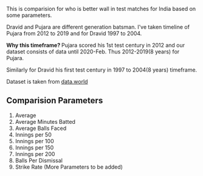 This is comparision for who is better wall in test matches for India based on some parameters. 

Dravid and Pujara are different generation batsman. I've taken timeline of Pujara from 2012 to 2019 and for Dravid 1997 to 2004. 

<b>Why this timeframe? </b>
Pujara scored his 1st test century in 2012 and our dataset consists of data until 2020-Feb. Thus 2012-2019(8 years) for Pujara.

Similarly for Dravid his first test century in 1997 to 2004(8 years) timeframe.

Dataset is taken from <a href="https://data.world/">data.world</a>

## Comparision Parameters
1. Average
2. Average Minutes Batted
3. Average Balls Faced
4. Innings per 50
5. Innings per 100
6. Innings per 150
7. Innings per 200
8. Balls Per Dismissal
9. Strike Rate
(More Parameters to be added)


